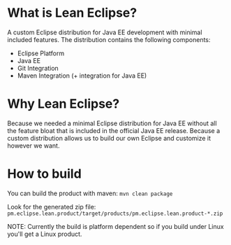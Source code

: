 What is Lean Eclipse?
=====================

A custom Eclipse distribution for Java EE development with minimal included features. The distribution contains the following components:
* Eclipse Platform
* Java EE
* Git Integration
* Maven Integration (+ integration for Java EE)


Why Lean Eclipse?
=================

Because we needed a minimal Eclipse distribution for Java EE without all the feature bloat that is included in the official Java EE release.
Because a custom distribution allows us to build our own Eclipse and customize it however we want.


How to build
============

You can build the product with maven:
`mvn clean package`

Look for the generated zip file:
`pm.eclipse.lean.product/target/products/pm.eclipse.lean.product-*.zip`

NOTE: Currently the build is platform dependent so if you build under Linux you'll get a Linux product.